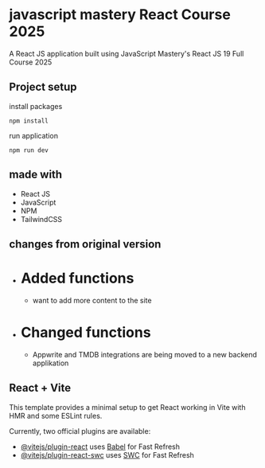 # javascript mastery React Course 2025
 A React JS application built using JavaScript Mastery's React JS 19 Full Course 2025

## Project setup
install packages
```
npm install
```
run application
```
npm run dev
```

## made with
- React JS
- JavaScript
- NPM
- TailwindCSS

## changes from original version
- # Added functions
    - want to add more content to the site
- # Changed functions
    - Appwrite and TMDB integrations are being moved to a new backend applikation


## React + Vite

This template provides a minimal setup to get React working in Vite with HMR and some ESLint rules.

Currently, two official plugins are available:

- [@vitejs/plugin-react](https://github.com/vitejs/vite-plugin-react/blob/main/packages/plugin-react/README.md) uses [Babel](https://babeljs.io/) for Fast Refresh
- [@vitejs/plugin-react-swc](https://github.com/vitejs/vite-plugin-react-swc) uses [SWC](https://swc.rs/) for Fast Refresh
